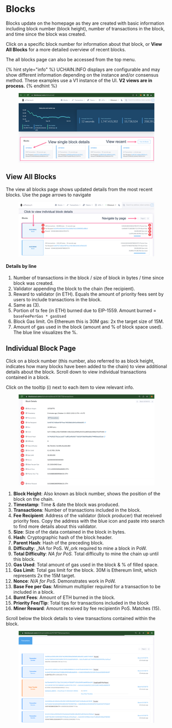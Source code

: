 # Blocks

Blocks update on the homepage as they are created with basic information including block number (block height), number of transactions in the block, and time since the block was created.&#x20;

Click on a specific block number for information about that block, or **View All Blocks** for a more detailed overview of recent blocks.&#x20;

The all blocks page can also be accessed from the top menu.

{% hint style="info" %}
UCHAIN.INFO displays are configurable and may show different information depending on the instance and/or consensus method. These examples use a V1 instance of the UI. **V2 views are in process.**
{% endhint %}

<figure><img src="../../.gitbook/assets/blocks-1 (1).png" alt=""><figcaption></figcaption></figure>

## View All Blocks

The view all blocks page shows updated details from the most recent blocks. Use the page arrows to navigate&#x20;

<figure><img src="../../.gitbook/assets/block-2.png" alt=""><figcaption></figcaption></figure>

#### Details by line

1. Number of transactions in the block / size of block in bytes / time since block was created.
2. Validator appending the block to the chain (fee recipient).
3. Reward to validator (in ETH). Equals the amount of priority fees sent by users to include transactions in the block.
4. Same as (3).
5. Portion of tx fee (in ETH) burned due to EIP-1559. Amount burned = `baseFeePerGas * gasUsed`
6. Block Gas limit. On Ethereum this is 30M gas: 2x the target size of 15M.
7. Amount of gas used in the block (amount and % of block space used). The blue line visualizes the %.&#x20;

## Individual Block Page

Click on a block number (this number, also referred to as block height, indicates how many blocks have been added to the chain) to view additional details about the block. Scroll down to view individual transactions contained in a block.

Click on the tooltip (i) next to each item to view relevant info.

<figure><img src="../../.gitbook/assets/block-details.png" alt=""><figcaption></figcaption></figure>

1. **Block Height**: Also known as block number, shows the position of the block on the chain.&#x20;
2. **Timestamp**: Time & date the block was produced.
3. **Transactions**: Number of transactions included in the block.
4. **Fee Recipient**: Address of the validator (block producer) that received priority fees. Copy the address with the blue icon and paste into search to find more details about this validator.
5. **Size**: Size of the data contained in the block in bytes.
6. **Hash**: Cryptographic hash of the block header.
7. **Parent Hash**: Hash of the preceding block.
8. **Difficulty**: _NA for PoS. W_ork required to mine a block in PoW.
9. **Total Difficulty**: _NA for PoS._ Total difficulty to mine the chain up until this block.
10. **Gas Used**: Total amount of gas used in the block & % of filled space.
11. **Gas Limit**: Total gas limit for the block. 30M is Ethereum limit, which represents 2x the 15M target.
12. **Nonce**: _N/A for PoS_. Demonstrates work in PoW.
13. **Base Fee per Gas**: Minimum multiplier required for a transaction to be included in a block.&#x20;
14. **Burnt Fees**: Amount of ETH burned in the block.
15. **Priority Fee/Tip**: Total tips for transactions included in the block
16. **Miner Reward**: Amount received by fee recipientin PoS. Matches (15).

Scroll below the block details to view transactions contained within the block.

<figure><img src="../../.gitbook/assets/txs.png" alt=""><figcaption></figcaption></figure>



